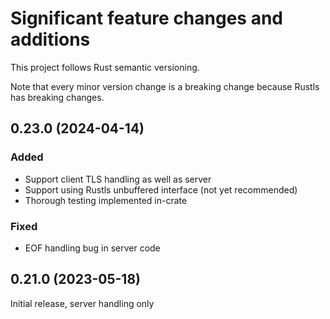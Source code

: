 # Significant feature changes and additions

This project follows Rust semantic versioning.

Note that every minor version change is a breaking change because
Rustls has breaking changes.

<!-- see keepachangelog.com for format ideas -->

## 0.23.0 (2024-04-14)

### Added

- Support client TLS handling as well as server
- Support using Rustls unbuffered interface (not yet recommended)
- Thorough testing implemented in-crate

### Fixed

- EOF handling bug in server code

## 0.21.0 (2023-05-18)

Initial release, server handling only

<!-- Local Variables: -->
<!-- mode: markdown -->
<!-- End: -->
